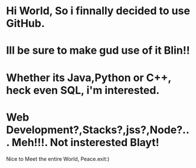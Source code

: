 # Hi World, So i finnally decided to use GitHub.
# Ill be sure to make gud use of it Blin!!
# Whether its Java,Python or C++, heck even SQL, i'm interested.
# Web Development?,Stacks?,jss?,Node?... Meh!!!. Not insterested Blayt!

Nice to Meet the entire World, Peace.exit:)
